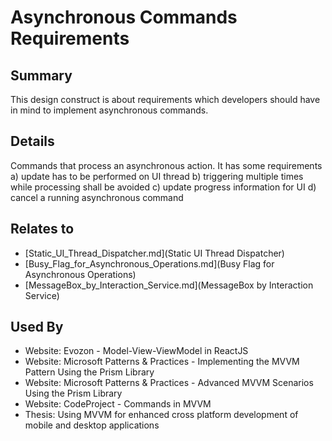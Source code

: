 # Asynchronous Commands Requirements

## Summary
This design construct is about requirements which developers should have in mind to implement asynchronous commands.

## Details
Commands that process an asynchronous action. It has some requirements
a) update has to be performed on UI thread
b) triggering multiple times while processing shall be avoided
c) update progress information for UI
d) cancel a running asynchronous command


## Relates to

* [Static_UI_Thread_Dispatcher.md](Static UI Thread Dispatcher)
* [Busy_Flag_for_Asynchronous_Operations.md](Busy Flag for Asynchronous Operations)
* [MessageBox_by_Interaction_Service.md](MessageBox by Interaction Service)

## Used By
* Website: Evozon - Model-View-ViewModel in ReactJS
* Website: Microsoft Patterns & Practices - Implementing the MVVM Pattern Using the Prism Library
* Website: Microsoft Patterns & Practices - Advanced MVVM Scenarios Using the Prism Library
* Website: CodeProject - Commands in MVVM
* Thesis: Using MVVM for enhanced cross platform development of mobile and desktop applications

